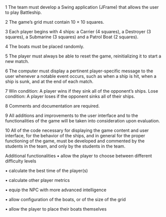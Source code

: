 1 The team must develop a Swing application (JFrame) that allows the user to play Battleship.

2 The game’s grid must contain 10 × 10 squares.

3 Each player begins with 4 ships: a Carrier (4 squares), a Destroyer (3 squares), a Submarine (3 squares) and a Patrol Boat (2 squares).

4 The boats must be placed randomly.

5 The player must always be able to reset the game, reinitializing it to start a new match.

6 The computer must display a pertinent player-specific message to the user whenever a notable event occurs, such as when a ship is hit, when a ship is sunk, and at the end of each match.

7 Win condition: A player wins if they sink all of the opponent’s ships. Lose condition: A player loses if the opponent sinks all of their ships.

8 Comments and documentation are required.

9 All additions and improvements to the user interface and to the functionalities of the game will be taken into consideration upon evaluation.

10 All of the code necessary for displaying the game content and user interface, for the behavior of the ships, and in general for the proper functioning of the game, must be developed and commented by the students in the team, and only by the students in the team.

Additional functionalities
• allow the player to choose between different difficulty levels

• calculate the best time of the player(s)

• calculate other player metrics

• equip the NPC with more advanced intelligence

• allow configuration of the boats, or of the size of the grid

• allow the player to place their boats themselves
 
